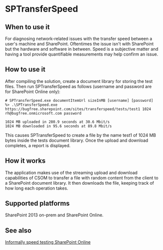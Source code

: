 # SPTransferSpeed

## When to use it

For diagnosing network-related issues with the transfer speed between a user's
machine and SharePoint. Oftentimes the issue isn't with SharePoint but the 
hardware and software in between. Speed is a subjective matter and having a 
tool provide quantifiable measurements may help confirm an issue.

## How to use it

After compiling the solution, create a document library for storing the test
files. Then run SPTransferSpeed as follows (username and password are for 
SharePoint Online only):

```
# SPTransferSpeed.exe documentItemUrl sizeInMB [username] [password]
%> .\SPTransferSpeed.exe https://bugfree.sharepoint.com/sites/transferspeed/tests/test1 1024 rh@bugfree.onmicrosoft.com password

1024 MB uploaded in 280.9 seconds at 30.6 Mbit/s
1024 MB downloaded in 95.6 seconds at 89.8 Mbit/s
```

This causes SPTransferSpeed to create a file by the name test1 of 1024 MB 
bytes inside the tests document library. Once the upload and download
completes, a report is displayed.

## How it works

The application makes use of the streaming upload and download capabilities 
of CSOM to transfer a file with random content from the client to a SharePoint 
document library. It then downloads the file, keeping track of how long each 
operation takes.

## Supported platforms

SharePoint 2013 on-prem and SharePoint Online.

## See also

[Informally speed testing SharePoint Online](http://bugfree.dk/blog/2015/03/28/informally-speed-testing-sharepoint-online/)
